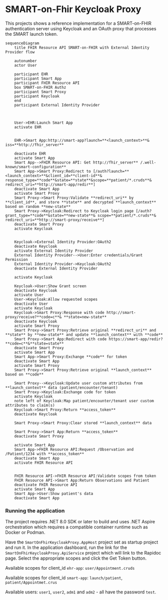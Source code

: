 # SMART-on-Fhir Keycloak Proxy

This projects shows a reference implementation for a SMART-on-FHIR authentication server using Keycloak and an OAuth proxy that processes the SMART launch token.


```mermaid
sequenceDiagram
    title FHIR Resource API SMART-on-FHIR with External Identity Provider flow

    autonumber
    actor User

    participant EHR
    participant Smart App
    participant FHIR Resource API
    box SMART-on-FHIR Authz
    participant Smart Proxy
    participant Keycloak
    end
    participant External Identity Provider



    User->EHR:Launch Smart App
    activate EHR

 
    EHR->Smart App:http://smart-app?launch=**<launch_context>**& iss=**http://fhir_server**

    deactivate EHR
    activate Smart App
    Smart App-->FHIR Resource API: Get http://fhir_server** /.well-known/smart-configuration**
    Smart App->Smart Proxy:Redirect to [/auth?launch=**<launch_context>**&client_id=**client-id**& response_type=**code**&state=**state**&scope=**patient/*.cruds**& redirect_uri=**http://smart-app/redir**]
    deactivate Smart App
    activate Smart Proxy
    Smart Proxy->Smart Proxy:Validate **redirect_uri** by **client_id**, and store **state** and decrypted **launch_context** based on random **new-state**
    Smart Proxy->Keycloak:Redirect to Keycloak login page [/auth?grant_type=**code**&state=**new-state**& scope=**patient/*.cruds**& redirect_uri=**http://smart-proxy/receive**]
    deactivate Smart Proxy
    activate Keycloak


    Keycloak->External Identity Provider:OAuth2
    deactivate Keycloak
    activate External Identity Provider
    External Identity Provider-->User:Enter credentials/Grant Permission
    External Identity Provider->Keycloak:OAuth2
    deactivate External Identity Provider

    activate Keycloak

    Keycloak->User:Show Grant screen
    deactivate Keycloak
    activate User
    User->Keycloak:Allow requested scopes
    deactivate User
    activate Keycloak
    Keycloak->Smart Proxy:Response with code http://smart-proxy/receive?**code=c**& **state=new-state**
    deactivate Keycloak
    activate Smart Proxy
    Smart Proxy->Smart Proxy:Retrieve original **redirect_uri** and **state** by **new-state** and update **launch_context** with **code**
    Smart Proxy->Smart App:Redirect with code https://smart-app/redir?**code=c**&**state=state**
    deactivate Smart Proxy
    activate Smart App
    Smart App->Smart Proxy:Exchange **code** for token
    deactivate Smart App
    activate Smart Proxy
    Smart Proxy->Smart Proxy:Retrieve original **launch_context** based on **code**

    Smart Proxy-->Keycloak:Update user custom attributes from **launch_context** data (patient/encounter/tenant)
    Smart Proxy->Keycloak:Exchange code for token
    activate Keycloak
    note left of Keycloak:Map patient/encounter/tenant user custom attributes to claim(s)
    Keycloak->Smart Proxy:Return **access_token**
    deactivate Keycloak

    Smart Proxy->Smart Proxy:Clear stored **launch_context** data

    Smart Proxy->Smart App:Return **access_token**
    deactivate Smart Proxy

    activate Smart App
    Smart App->FHIR Resource API:Request /Observation and /Patient/1234 with **access_token**
    deactivate Smart App
    activate FHIR Resource API

 
    FHIR Resource API->FHIR Resource API:Validate scopes from token
    FHIR Resource API->Smart App:Return Observations and Patient
    deactivate FHIR Resource API
    activate Smart App
    Smart App->User:Show patient's data
    deactivate Smart App

```

### Running the application

The project requires .NET 8.0 SDK or later to build and uses .NET Aspire orchestration which requires a compatible container runtime such as Docker or Podman.

Have the `SmartOnFhirKeycloakProxy.AppHost` project set as startup project and run it. In the application dashboard, run the link for the `SmartOnFhirKeycloakProxy.ApiService` project which will link to the Rapidoc page.
Select the appropriate scopes and click the Get Token button.

Available scopes for client_id `ehr-app`: `user/Appointment.cruds`

Available scopes for client_id `smart-app`: `launch/patient`, `patient/Appointmet.crus`

Available users: `user1`, `user2`, `adm1` and `adm2` - all have the password `test`. 
